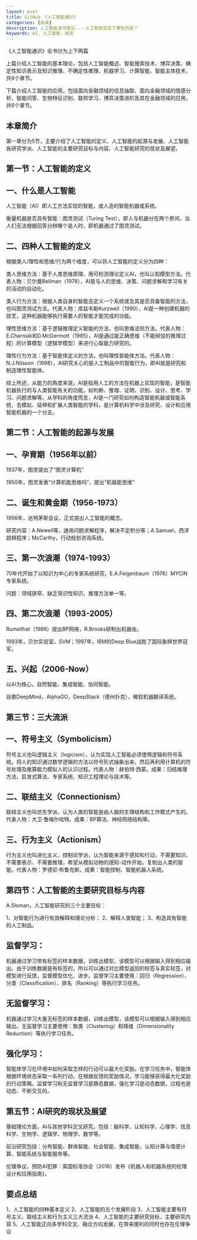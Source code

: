 ```yaml
---
layout: post
title: GitHub 《人工智能通识》
categories: [阅读]
description: 人工智能读书笔记----人工智能包含了哪些内容？
keywords: AI, 人工智能，阅读
---
```


《人工智能通识》全书分为上下两篇

上篇介绍人工智能的基本理论，包括人工智能概述、智能搜索技术、博弈决策、确定性知识表示及知识推理、不确定性推理、机器学习、计算智能、智能主体技术，共8个章节。

下篇介绍人工智能的应用，包括面向金融领域的信息抽取、面向金融领域的情感分析、智能问答、生物特征识别、联邦学习、博弈决策进阶及其在金融领域的应用，共6个章节。

## 本章简介

第一章分为5节，主要介绍了人工智能的定义、人工智能的起源与发展、人工智能各研究学派、人工智能的主要研究目标与内容、人工智能研究的现状及展望。

## 第一节：人工智能的定义

## 一、什么是人工智能

人工智能（AI）即人工方法实现的智能，或人造的智能机器或系统。

衡量机器是否具有智能：图灵测试（Turing Test），即人与机器分在两个房间，当人们无法根据回答分辨哪个是人时，即机器通过了图灵测试。

## 二、四种人工智能的定义

根据类人/理性和思维/行为两个维度，可以将人工智能的定义分为四种：

类人思维方法：基于人类思维原理、用可检测理论定义AI，也叫认知模型方法。代表人物：贝尔曼Bellman（1978），AI是与人的思维、决策、问题求解和学习有关的活动的自动化。

类人行为方法：根据人类自身的智能去定义一个系统或及其是否具备智能的方法，也叫图灵测试方法。代表人物：库兹韦勒Kurzweil（1990），AI是一种创建机器的技艺，这种机器能够执行需要人的智能才能完成的功能。

理性思维方法：基于逻辑推理定义智能的方法，也叫思维法则方法。代表人物：E.Charniak和D.McDermott（1985），AI是通过能正确思维（不能辩驳的推理过程）的计算模型（逻辑学模型）来进行心智能力研究的。

理性行为方法：基于智能体定义的方法，也叫理性智能体方法。代表人物：N.J.Nilsson（1998），AI研究关心的是人工制品中的智能行为，即AI就是研究和制造理性智能体。

综上所述，从能力的角度来说，AI是指用人工的方法在机器上实现的智能，是智能机器执行的与人类智能有关的功能，如判断、推理、证明、识别、设计、思考、学习、问题求解等。从学科的角度而言，AI是一门研究如何构造智能机器或智能系统，去模拟、延伸和扩展人类智能的学科，是计算机科学中涉及研究、设计和应用智能机器的一个分支。

## 第二节：人工智能的起源与发展

## 一、孕育期（1956年以前）

1937年，图灵提出了“图灵计算机”

1950年，图灵发表“计算机能思维吗”，提出“机器能思维”

## 二、诞生和黄金期（1956-1973）

1956年，达特茅斯会议，正式提出人工智能的概念。

研究内容：A.Newell等，通用问题求解程序，解决不定积分等；A.Samuel，西洋跳棋程序；McCarthy，行动规划咨询系统。

## 三、第一次浪潮（1974-1993）

70年代开始了以知识为中心的专家系统研究，E.A.Feigenbaum（1976）MYCIN专家系统。

问题：领域狭窄、缺乏常识性知识、推理方法单一等。

## 四、第二次浪潮（1993-2005）

Rumellhat（1986）提出BP网络，R.Brooks研制出机器虫。

1993年，贝尔实验室，SVM；1997年，IBM的Deep Blue战胜了国际象棋世界冠军。

## 五、兴起（2006-Now）

以AI为核心，自然智能、集成智能、协同智能。

谷歌DeepMind，AlphaGO，DeepStack（德州扑克），微软机器翻译系统。

## 第三节：三大流派

## 一、符号主义（Symbolicism）

符号主义也叫逻辑主义（logicism），认为实现人工智能必须使用逻辑和符号系统。将人的知识通过数学逻辑的方法以符号形式抽象出来，然后再利用计算机的符号处理及推算能力模拟人的认识过程。代表人物：赫伯特·西蒙。成果：归结推理方法、启发式算法、专家系统、知识工程理论与技术等。

## 二、联结主义（Connectionism）

联结主义也叫仿生学派，认为人类的智能是由人脑的生理结构和工作模式产生的。代表人物：大卫·鲁梅尔哈特。成果：BP算法、神经网络结构等。

## 三、行为主义（Actionism）

行为主义也叫进化主义、控制论学派，认为智能来源于感知和行动，不需要知识、不需要表示、不需要推理，希望从模拟动物的感知-动作开始，复制出人类的智能。代表人物：罗德尼·布鲁克斯。成果：智能控制、智能机器人系统。

## 第四节：人工智能的主要研究目标与内容

A.Sloman，人工智能研究的三个主要目标：

1、对智能行为进行有效解释和理论分析；
2、解释人类智能；
3、构造具有智能的人工制品。

## 监督学习：
机器通过学习带有标签的样本数据，训练出模型，该模型可以根据输入得到相应输出。由于训练数据是有标签的，所以可以通过对比模型返回的标签与真实标签，对模型进行反馈，监督模型优化、进步。监督学习主要使用：回归（Regression）、分类（Classification）、排名（Ranking）等执行学习任务。

## 无监督学习：
机器通过学习大量无标签的样本数据，训练出模型，该模型可以根据输入得到相应输出。无监督学习主要使用：聚类（Clustering）和降维（Dimensionality Reduction）等执行学习任务。

## 强化学习：
智能体学习在环境中如何采取怎样的行动可以最大化奖励。在学习任务中，智能体根据环境状态采取一系列行动，在根据反馈的奖励情况，学习能够获得最大化奖励的行动策略。监督学习和无监督学习是静态数据，强化学习是动态数据，过程也是动态、不断交互的。

## 第五节：AI研究的现状及展望

基础理论方面，AI与其他学科交叉研究，包括：脑科学、认知科学、心理学、信息科学、生物学、逻辑学、物理学、数学等。

前沿研究包括：分布智能、群体智能、社会智能、集成智能、认知计算与情感计算、智能系统与智能服务等。

伦理争议，预防AI犯罪：英国标准协会（2016）发布《机器人和机器系统的伦理设计和应用指南》。

## 要点总结
1、人工智能的四种基本定义
2、人工智能的五个发展阶段
3、人工智能主要有符号主义、联结主义和行为主义三大流派
4、人工智能的主要研究目标，主要研究内容
5、人工智能正向多学科交叉、融合方向发展，在带来便利的同时也存在伦理争议
